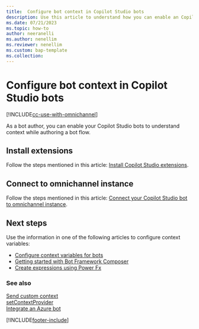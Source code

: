 ```yaml
---
title:  Configure bot context in Copilot Studio bots 
description: Use this article to understand how you can enable an Copilot Studio bot to understand context while authoring a bot flow.
ms.date: 07/21/2023
ms.topic: how-to
author: neeranelli
ms.author: nenellim
ms.reviewer: nenellim
ms.custom: bap-template
ms.collection:
---
```

# Configure bot context in Copilot Studio bots  

[!INCLUDE[cc-use-with-omnichannel](../includes/cc-use-with-omnichannel.md)]

As a bot author, you can enable your Copilot Studio bots to understand context while authoring a bot flow.

## Install extensions

Follow the steps mentioned in this article: [Install Copilot Studio extensions](configure-bot-virtual-agent.md#install-power-virtual-agents-extensions).

## Connect to omnichannel instance

Follow the steps mentioned in this article: [Connect your Copilot Studio bot to omnichannel instance](configure-bot-virtual-agent.md#connect-your-power-virtual-agents-bot-to-omnichannel-instance).

## Next steps

Use the information in one of the following articles to configure context variables:

- [Configure context variables for bots](context-variables-for-bot.md)  
- [Getting started with Bot Framework Composer](/power-virtual-agents/advanced-bot-framework-composer-fundamentals)
- [Create expressions using Power Fx](/power-virtual-agents/advanced-power-fx)

### See also

[Send custom context](send-context-starting-chat.md)  
[setContextProvider](developer/reference/methods/setContextProvider.md)  
[Integrate an Azure bot](configure-bot-azure.md)  

[!INCLUDE[footer-include](../includes/footer-banner.md)]

